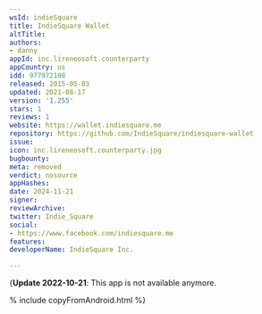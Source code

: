 ```yaml
---
wsId: indieSquare
title: IndieSquare Wallet
altTitle: 
authors:
- danny
appId: inc.lireneosoft.counterparty
appCountry: us
idd: 977972108
released: 2015-05-03
updated: 2021-08-17
version: '1.255'
stars: 1
reviews: 1
website: https://wallet.indiesquare.me
repository: https://github.com/IndieSquare/indiesquare-wallet
issue: 
icon: inc.lireneosoft.counterparty.jpg
bugbounty: 
meta: removed
verdict: nosource
appHashes: 
date: 2024-11-21
signer: 
reviewArchive: 
twitter: Indie_Square
social:
- https://www.facebook.com/indiesquare.me
features: 
developerName: IndieSquare Inc.

---
```


{**Update 2022-10-21**: This app is not available anymore.

% include copyFromAndroid.html %}
